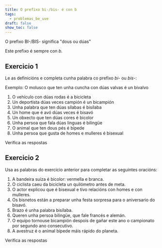 ```yaml
---
title: O prefixo bi-/bis- é con b
tags:
  - problemas_be_uve
draft: false
show_toc: false
---
```

<article>
O prefixo BI-/BIS- significa "dous ou dúas"

Este prefixo é sempre con *b.*
</article>

## Exercicio 1

Le as definicións e completa cunha palabra co prefixo *bi-* ou *bis-*:

Exemplo:
O molusco que ten unha cuncha con dúas valvas é un <e-answer readonly>bivalvo</e-answer>

1. O vehículo con dúas rodas é a <e-answer>bicicleta</e-answer>
2. Un deportista dúas veces campión é un <e-answer>bicampión</e-answer>
3. Unha palabra que ten dúas sílabas é <e-answer>bisílaba</e-answer>
4. Un home que é avó dúas veces é <e-answer>bisavó</e-answer>
5. Un obxecto que ten dúas cores é <e-answer>bicolor</e-answer>
6. Unha persoa que fala dúas linguas é <e-answer>bilingüe</e-answer>
7. O animal que ten dous pés é <e-answer>bípede</e-answer>
8. Unha persoa que gusta de homes e mulleres é <e-answer>bisexual</e-answer>

<e-validate>Verifica as respostas</e-validate>

## Exercicio 2

Usa as palabras do exercicio anterior para completar as seguintes oracións: 

1. A bandeira suíza é <e-answer>bicolor</e-answer>: vermella e branca.
2. O ciclista caeu da <e-answer>bicicleta</e-answer> un quilómetro antes de meta.
3. O actor explicou que é <e-answer>bisexual</e-answer> e tivo relacións con homes e con mulleres.
4. Os bisnetos están a preparar unha festa sorpresa para o aniversario do <e-answer>bisavó</e-answer>.
5. Brazo é unha palabra <e-answer>bisílaba</e-answer>.
6. Queren unha persoa <e-answer>bilingüe</e-answer>, que fale francés e alemán.
7. O equipo tornouse <e-answer>bicampión</e-answer> despois de gañar este ano o campionato por segundo ano consecutivo.
8. A avestruz é o animal <e-answer>bípede</e-answer> máis rápido do planeta.

<e-validate>Verifica as respostas</e-validate>
